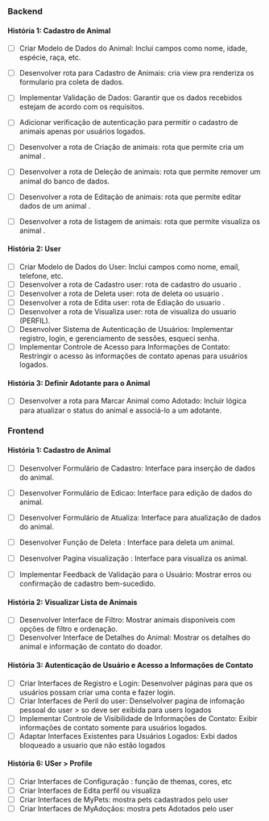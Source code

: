 ### Backend
#### História 1: Cadastro de Animal
- [ ] Criar Modelo de Dados do Animal: Inclui campos como nome, idade, espécie, raça, etc.
- [ ] Desenvolver rota para Cadastro de Animais: cria view pra renderiza os formulario pra coleta de dados.
- [ ] Implementar Validação de Dados: Garantir que os dados recebidos estejam de acordo com os requisitos.
- [ ] Adicionar verificação de autenticação para permitir o cadastro de animais apenas por usuários logados.
- [ ] Desenvolver a rota de Criação de animais: rota que permite cria um animal .
- [ ] Desenvolver a rota de Deleção de animais: rota que permite remover um animal do banco de dados.
- [ ] Desenvolver a rota de Editação de animais: rota que permite editar dados de um animal .
- [ ] Desenvolver a rota de listagem de animais: rota que permite visualiza os  animal .


#### História 2: User
- [ ] Criar Modelo de Dados do User: Inclui campos como nome, email, telefone,  etc.
- [ ] Desenvolver a rota de Cadastro user: rota de cadastro do usuario .
- [ ] Desenvolver a rota de Deleta user: rota de deleta oo usuario .
- [ ] Desenvolver a rota de Edita  user: rota de Ediação do usuario .
- [ ] Desenvolver a rota de Visualiza  user: rota de visualiza do usuario (PERFIL).
- [ ] Desenvolver Sistema de Autenticação de Usuários: Implementar registro, login, e gerenciamento de sessões, esqueci senha.
- [ ] Implementar Controle de Acesso para Informações de Contato: Restringir o acesso às informações de contato apenas para usuários logados.

#### História 3: Definir Adotante para o Animal
- [ ] Desenvolver a rota para Marcar Animal como Adotado: Incluir lógica para atualizar o status do animal e associá-lo a um adotante.


### Frontend
#### História 1: Cadastro de Animal
- [ ] Desenvolver Formulário de Cadastro: Interface para inserção de dados do animal.
- [ ] Desenvolver Formulário de Edicao: Interface para edição de dados do animal.
- [ ] Desenvolver Formulário de Atualiza: Interface para atualização de dados do animal.
- [ ] Desenvolver Função de Deleta : Interface para deleta um  animal.
- [ ] Desenvolver Pagina visualização  : Interface para visualiza os  animal.
- [ ] Implementar Feedback de Validação para o Usuário: Mostrar erros ou confirmação de cadastro bem-sucedido.


#### História 2: Visualizar Lista de Animais
- [ ] Desenvolver Interface de Filtro: Mostrar animais disponíveis com opções de filtro e ordenação.
- [ ] Desenvolver Interface de Detalhes do Animal: Mostrar os detalhes do animal e informação de contato do doador.

#### História 3: Autenticação de Usuário e Acesso a Informações de Contato
- [ ] Criar Interfaces de Registro e Login: Desenvolver páginas para que os usuários possam criar uma conta e fazer login.
- [ ] Criar Interfaces de Peril do user: Denselvolver pagina de infomação pessoal do user > so deve ser exibida para users logados
- [ ] Implementar Controle de Visibilidade de Informações de Contato: Exibir informações de contato somente para usuários logados.
- [ ] Adaptar Interfaces Existentes para Usuários Logados: Exbi dados bloqueado a usuario que não estão logados

#### História 6: USer > Profile
- [ ] Criar Interfaces de Configuração : função de themas, cores, etc
- [ ] Criar Interfaces de Edita perfil ou visualiza
- [ ] Criar Interfaces de MyPets: mostra pets cadastrados pelo user
- [ ] Criar Interfaces de MyAdoçãos: mostra pets Adotados pelo user
